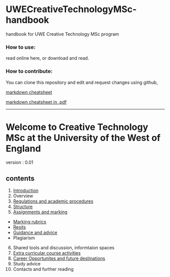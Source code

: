 # UWECreativeTechnologyMSc-handbook
handbook for UWE Creative Technology MSc program

 ### How to use:
 read online here, or download and read. 
 
 ### How to contribute:
 You can clone this repository and edit and request changes using github,
 
 [markdown cheatsheet](https://github.com/adam-p/markdown-here/wiki/Markdown-Cheatsheet)
  
 [markdown cheatsheet in .pdf](https://guides.github.com/pdfs/markdown-cheatsheet-online.pdf)
  
 
----

# Welcome to Creative Technology MSc at the University of the West of England

version : 0.01 

## contents
1. [Introduction](introduction.md)
2. Overview
3. [Regulations and academic procedures](regulations.md)
4. [Structure](structure.md)
5. [Assignments and marking](assignments.md)
 * [Marking rubrics](assignments.md#marking-rubrics)
 * [Resits](assignments.md#resits)
 * [Guidance and advice](assignments.md#guidance-and-advice)
 * Plagiarism
6. Shared tools and discussion, informtaion spaces
6. [Extra curricular course activities](extra-curricular.md)
7. [Career Opportunites and future destinations](careers.md)
8. Study advice
9. Contacts and further reading



